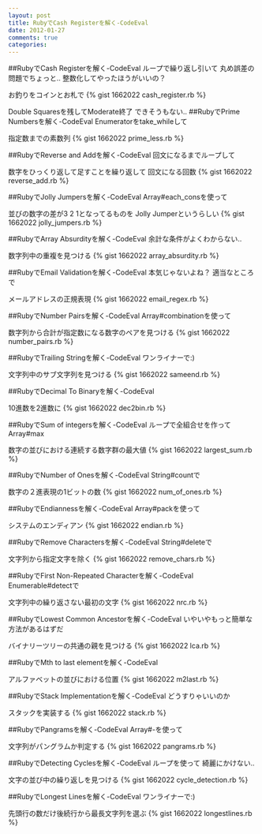```yaml
---
layout: post
title: RubyでCash Registerを解く-CodeEval
date: 2012-01-27
comments: true
categories:
---
```


##RubyでCash Registerを解く-CodeEval
ループで繰り返し引いて
丸め誤差の問題でちょっと..
整数化してやったほうがいいの？

お釣りをコインとお札で
{% gist 1662022 cash_register.rb %}


Double Squaresを残してModerate終了
できそうもない..
##RubyでPrime Numbersを解く-CodeEval
Enumeratorをtake_whileして

指定数までの素数列
{% gist 1662022 prime_less.rb %}

##RubyでReverse and Addを解く-CodeEval
回文になるまでループして

数字をひっくり返して足すことを繰り返して
回文になる回数
{% gist 1662022 reverse_add.rb %}

##RubyでJolly Jumpersを解く-CodeEval
Array#each_consを使って

並びの数字の差が3 2 1となってるものを
Jolly Jumperというらしい
{% gist 1662022 jolly_jumpers.rb %}


##RubyでArray Absurdityを解く-CodeEval
余計な条件がよくわからない..

数字列中の重複を見つける
{% gist 1662022 array_absurdity.rb %}


##RubyでEmail Validationを解く-CodeEval
本気じゃないよね？
適当なところで

メールアドレスの正規表現
{% gist 1662022 email_regex.rb %}

##RubyでNumber Pairsを解く-CodeEval
Array#combinationを使って

数字列から合計が指定数になる数字のペアを見つける
{% gist 1662022 number_pairs.rb %}


##RubyでTrailing Stringを解く-CodeEval
ワンライナーで:)

文字列中のサブ文字列を見つける
{% gist 1662022 sameend.rb %}


##RubyでDecimal To Binaryを解く-CodeEval

10進数を2進数に
{% gist 1662022 dec2bin.rb %}


##RubyでSum of integersを解く-CodeEval
ループで全組合せを作ってArray#max

数字の並びにおける連続する数字群の最大値
{% gist 1662022 largest_sum.rb %}


##RubyでNumber of Onesを解く-CodeEval
String#countで

数字の２進表現の1ビットの数
{% gist 1662022 num_of_ones.rb %}

##RubyでEndiannessを解く-CodeEval
Array#packを使って

システムのエンディアン
{% gist 1662022 endian.rb %}


##RubyでRemove Charactersを解く-CodeEval
String#deleteで

文字列から指定文字を除く
{% gist 1662022 remove_chars.rb %}


##RubyでFirst Non-Repeated Characterを解く-CodeEval
Enumerable#detectで

文字列中の繰り返さない最初の文字
{% gist 1662022 nrc.rb %}

##RubyでLowest Common Ancestorを解く-CodeEval
いやいやもっと簡単な方法があるはずだ

バイナリーツリーの共通の親を見つける
{% gist 1662022 lca.rb %}

##RubyでMth to last elementを解く-CodeEval

アルファベットの並びにおける位置
{% gist 1662022 m2last.rb %}


##RubyでStack Implementationを解く-CodeEval
どうすりゃいいのか

スタックを実装する
{% gist 1662022 stack.rb %}

##RubyでPangramsを解く-CodeEval
Array#-を使って

文字列がパングラムか判定する
{% gist 1662022 pangrams.rb %}


##RubyでDetecting Cyclesを解く-CodeEval
ループを使って
綺麗にかけない..

文字の並び中の繰り返しを見つける
{% gist 1662022 cycle_detection.rb %}


##RubyでLongest Linesを解く-CodeEval
ワンライナーで:)

先頭行の数だけ後続行から最長文字列を選ぶ
{% gist 1662022 longestlines.rb %}

